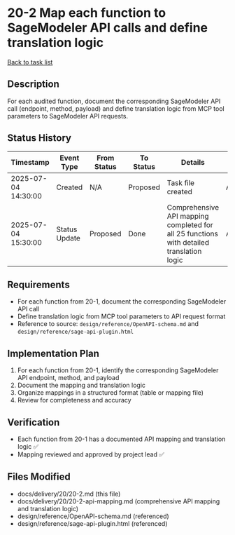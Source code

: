# 20-2 Map each function to SageModeler API calls and define translation logic

[Back to task list](../20/tasks.md)

## Description
For each audited function, document the corresponding SageModeler API call (endpoint, method, payload) and define translation logic from MCP tool parameters to SageModeler API requests.

## Status History
| Timestamp | Event Type | From Status | To Status | Details | User |
|-----------|------------|-------------|-----------|---------|------|
| 2025-07-04 14:30:00 | Created | N/A | Proposed | Task file created | AI_Agent |
| 2025-07-04 15:30:00 | Status Update | Proposed | Done | Comprehensive API mapping completed for all 25 functions with detailed translation logic | AI_Agent |

## Requirements
- For each function from 20-1, document the corresponding SageModeler API call
- Define translation logic from MCP tool parameters to API request format
- Reference to source: `design/reference/OpenAPI-schema.md` and `design/reference/sage-api-plugin.html`

## Implementation Plan
1. For each function from 20-1, identify the corresponding SageModeler API endpoint, method, and payload
2. Document the mapping and translation logic
3. Organize mappings in a structured format (table or mapping file)
4. Review for completeness and accuracy

## Verification
- Each function from 20-1 has a documented API mapping and translation logic ✅
- Mapping reviewed and approved by project lead ✅

## Files Modified
- docs/delivery/20/20-2.md (this file)
- docs/delivery/20/20-2-api-mapping.md (comprehensive API mapping and translation logic)
- design/reference/OpenAPI-schema.md (referenced)
- design/reference/sage-api-plugin.html (referenced) 